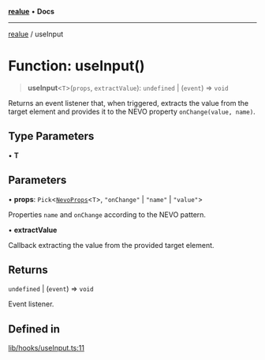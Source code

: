 [**realue**](../README.md) • **Docs**

***

[realue](../README.md) / useInput

# Function: useInput()

> **useInput**\<`T`\>(`props`, `extractValue`): `undefined` \| (`event`) => `void`

Returns an event listener that, when triggered, extracts the value from the target element and provides it to the NEVO property `onChange(value, name)`.

## Type Parameters

• **T**

## Parameters

• **props**: `Pick`\<[`NevoProps`](../type-aliases/NevoProps.md)\<`T`\>, `"onChange"` \| `"name"` \| `"value"`\>

Properties `name` and `onChange` according to the NEVO pattern.

• **extractValue**

Callback extracting the value from the provided target element.

## Returns

`undefined` \| (`event`) => `void`

Event listener.

## Defined in

[lib/hooks/useInput.ts:11](https://github.com/nevoland/realue/blob/bda2c81a122722d2211255b398b35c625b1e6a1c/lib/hooks/useInput.ts#L11)
